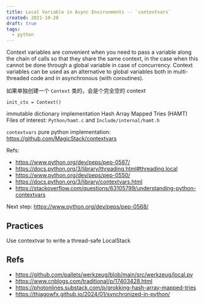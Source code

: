 ```yaml
---
title: Local Variable in Async Environments -- `contextvars`
created: 2021-10-28
draft: true
tags:
  - python
---
```


Context variables are convenient when you need to pass a variable along the
chain of calls so that they share the same context, in the case when this cannot
be done through a global variable in case of concurrency. Context variables can
be used as an alternative to global variables both in multi-threaded code and in
asynchronous (with coroutines).

如果单独创建一个 `Context` 类的，会是个完全空的 context

```
init_ctx = Context()
```

immutable dictionary implementation Hash Array Mapped Tries (HAMT) Files of
interest: `Python/hamt.c` and `Include/internal/hamt.h`

`contextvars` pure python implementation:
https://github.com/MagicStack/contextvars

Refs:

- https://www.python.org/dev/peps/pep-0567/
- https://docs.python.org/3/library/threading.html#threading.local
- https://www.python.org/dev/peps/pep-0550/
- https://docs.python.org/3/library/contextvars.html
- https://stackoverflow.com/questions/63105799/understanding-python-contextvars

Next step: https://www.python.org/dev/peps/pep-0568/

## Practices

Use contextvar to write a thread-safe LocalStack

## Refs

- https://github.com/pallets/werkzeug/blob/main/src/werkzeug/local.py
- https://www.cnblogs.com/traditional/p/17403428.html
- https://photonlines.substack.com/p/grokking-hash-array-mapped-tries
- https://thiagowfx.github.io/2024/01/synchronized-in-python/
